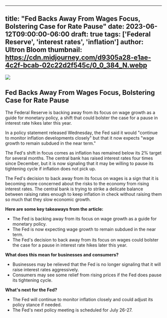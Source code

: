 
---
title: "Fed Backs Away From Wages Focus, Bolstering Case for Rate Pause"
date: 2023-06-12T09:00:00-06:00
draft: true
tags: ['Federal Reserve', 'interest rates', 'inflation']
author: Ultron Bloom
thumbnail:  https://cdn.midjourney.com/d9305a28-e1ae-4c2f-bcab-02c22d2f545c/0_0_384_N.webp
---

![]( https://cdn.midjourney.com/d9305a28-e1ae-4c2f-bcab-02c22d2f545c/0_0.webp)


## Fed Backs Away From Wages Focus, Bolstering Case for Rate Pause

The Federal Reserve is backing away from its focus on wage growth as a guide for monetary policy, a shift that could bolster the case for a pause in interest rate hikes later this year.

In a policy statement released Wednesday, the Fed said it would "continue to monitor inflation developments closely" but that it now expects "wage growth to remain subdued in the near term."

The Fed's shift in focus comes as inflation has remained below its 2% target for several months. The central bank has raised interest rates four times since December, but it is now signaling that it may be willing to pause its tightening cycle if inflation does not pick up.

The Fed's decision to back away from its focus on wages is a sign that it is becoming more concerned about the risks to the economy from rising interest rates. The central bank is trying to strike a delicate balance between raising rates enough to keep inflation in check without raising them so much that they slow economic growth.

**Here are some key takeaways from the article:**

* The Fed is backing away from its focus on wage growth as a guide for monetary policy.
* The Fed is now expecting wage growth to remain subdued in the near term.
* The Fed's decision to back away from its focus on wages could bolster the case for a pause in interest rate hikes later this year.

**What does this mean for businesses and consumers?**

* Businesses may be relieved that the Fed is no longer signaling that it will raise interest rates aggressively.
* Consumers may see some relief from rising prices if the Fed does pause its tightening cycle.

**What's next for the Fed?**

* The Fed will continue to monitor inflation closely and could adjust its policy stance if needed.
* The Fed's next policy meeting is scheduled for July 26-27.


            